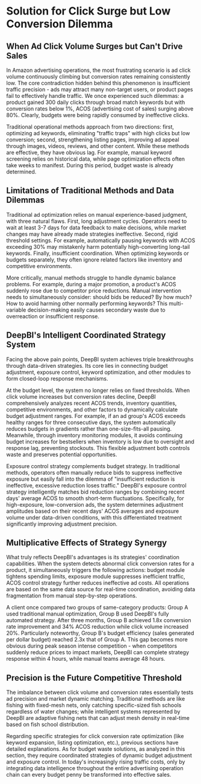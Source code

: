 # Solution for Click Surge but Low Conversion Dilemma

## When Ad Click Volume Surges but Can't Drive Sales

In Amazon advertising operations, the most frustrating scenario is ad click volume continuously climbing but conversion rates remaining consistently low. The core contradiction hidden behind this phenomenon is insufficient traffic precision - ads may attract many non-target users, or product pages fail to effectively handle traffic. We once experienced such dilemmas: a product gained 300 daily clicks through broad match keywords but with conversion rates below 1%, ACOS (advertising cost of sales) surging above 80%. Clearly, budgets were being rapidly consumed by ineffective clicks.

Traditional operational methods approach from two directions: first, optimizing ad keywords, eliminating "traffic traps" with high clicks but low conversion; second, strengthening listing pages, improving ad appeal through images, videos, reviews, and other content. While these methods are effective, they have obvious lag. For example, manual keyword screening relies on historical data, while page optimization effects often take weeks to manifest. During this period, budget waste is already determined.

## Limitations of Traditional Methods and Data Dilemmas

Traditional ad optimization relies on manual experience-based judgment, with three natural flaws. First, long adjustment cycles. Operators need to wait at least 3-7 days for data feedback to make decisions, while market changes may have already made strategies ineffective. Second, rigid threshold settings. For example, automatically pausing keywords with ACOS exceeding 30% may mistakenly harm potentially high-converting long-tail keywords. Finally, insufficient coordination. When optimizing keywords or budgets separately, they often ignore related factors like inventory and competitive environments.

More critically, manual methods struggle to handle dynamic balance problems. For example, during a major promotion, a product's ACOS suddenly rose due to competitor price reductions. Manual intervention needs to simultaneously consider: should bids be reduced? By how much? How to avoid harming other normally performing keywords? This multi-variable decision-making easily causes secondary waste due to overreaction or insufficient response.

## DeepBI's Intelligent Coordinated Strategy System

Facing the above pain points, DeepBI system achieves triple breakthroughs through data-driven strategies. Its core lies in connecting budget adjustment, exposure control, keyword optimization, and other modules to form closed-loop response mechanisms.

At the budget level, the system no longer relies on fixed thresholds. When click volume increases but conversion rates decline, DeepBI comprehensively analyzes recent ACOS trends, inventory quantities, competitive environments, and other factors to dynamically calculate budget adjustment ranges. For example, if an ad group's ACOS exceeds healthy ranges for three consecutive days, the system automatically reduces budgets in gradients rather than one-size-fits-all pausing. Meanwhile, through inventory monitoring modules, it avoids continuing budget increases for bestsellers when inventory is low due to oversight and response lag, preventing stockouts. This flexible adjustment both controls waste and preserves potential opportunities.

Exposure control strategy complements budget strategy. In traditional methods, operators often manually reduce bids to suppress ineffective exposure but easily fall into the dilemma of "insufficient reduction is ineffective, excessive reduction loses traffic." DeepBI's exposure control strategy intelligently matches bid reduction ranges by combining recent days' average ACOS to smooth short-term fluctuations. Specifically, for high-exposure, low-conversion ads, the system determines adjustment amplitudes based on their recent days' ACOS averages and exposure volume under data-driven conditions, with this differentiated treatment significantly improving adjustment precision.

## Multiplicative Effects of Strategy Synergy

What truly reflects DeepBI's advantages is its strategies' coordination capabilities. When the system detects abnormal click conversion rates for a product, it simultaneously triggers the following actions: budget module tightens spending limits, exposure module suppresses inefficient traffic, ACOS control strategy further reduces ineffective ad costs. All operations are based on the same data source for real-time coordination, avoiding data fragmentation from manual step-by-step operations.

A client once compared two groups of same-category products: Group A used traditional manual optimization, Group B used DeepBI's fully automated strategy. After three months, Group B achieved 1.8x conversion rate improvement and 34% ACOS reduction while click volume increased 20%. Particularly noteworthy, Group B's budget efficiency (sales generated per dollar budget) reached 2.3x that of Group A. This gap becomes more obvious during peak season intense competition - when competitors suddenly reduce prices to impact markets, DeepBI can complete strategy response within 4 hours, while manual teams average 48 hours.

## Precision is the Future Competitive Threshold

The imbalance between click volume and conversion rates essentially tests ad precision and market dynamic matching. Traditional methods are like fishing with fixed-mesh nets, only catching specific-sized fish schools regardless of water changes; while intelligent systems represented by DeepBI are adaptive fishing nets that can adjust mesh density in real-time based on fish school distribution.

Regarding specific strategies for click conversion rate optimization (like keyword expansion, listing optimization, etc.), previous sections have detailed explanations. As for budget waste solutions, as analyzed in this section, they require coordinated strategies of dynamic budget adjustment and exposure control. In today's increasingly rising traffic costs, only by integrating data intelligence throughout the entire advertising operation chain can every budget penny be transformed into effective sales.
